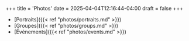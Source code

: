 +++
title = 'Photos'
date = 2025-04-04T12:16:44-04:00
draft = false
+++

- [Portraits]({{< ref "photos/portraits.md" >}})
- [Groupes]({{< ref "photos/groups.md" >}})
- [Évènements]({{< ref "photos/events.md" >}})